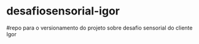 # desafiosensorial-igor
#repo para o versionamento do projeto sobre desafio sensorial do cliente Igor
